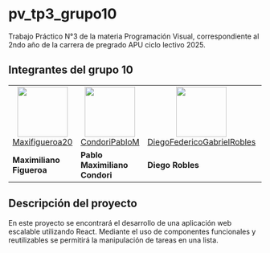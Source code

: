 # pv_tp3_grupo10
Trabajo Práctico N°3 de la materia Programación Visual, correspondiente al 2ndo año de la carrera de pregrado APU ciclo lectivo 2025.

## Integrantes del grupo 10

<table>
  <tr align="center">
    <td><a href="https://github.com/Maxifigueroa20"><img src="https://avatars.githubusercontent.com/u/111710424?v=4&size=100" height="100px"><br>Maxifigueroa20</a></td>
    <td><a href="https://github.com/CondoriPabloM"><img src="https://avatars.githubusercontent.com/u/105952953?v=4" height="100px"><br>CondoriPabloM</a></td>
    <td><a href="https://github.com/DiegoFedericoGabrielRobles"><img src="https://avatars.githubusercontent.com/u/111714917?v=4" height="100px"><br>DiegoFedericoGabrielRobles</a></td>
    <td><a href="https://github.com/HuellsNicolasRafael"><img src="https://avatars.githubusercontent.com/u/187710022?v=4" height="100px"><br>HuellsNicolasRafael</a></td>
    <td><a href="https://github.com/MartinAugustoYurquina"><img src="https://avatars.githubusercontent.com/u/105139106?v=4" height="100px"><br>MAY367</a></td>
  </tr>
  <tr>
    <td><strong>Maximiliano Figueroa</strong></td>
    <td><strong>Pablo Maximiliano Condori</strong></td>
    <td><strong>Diego Robles</strong></td>
    <td><strong>Nicolas Rafael Huells</strong></td>
    <td><strong>Martin Augusto Yurquina</strong></td>
  </tr>
</table>

## Descripción del proyecto

En este proyecto se encontrará el desarrollo de una aplicación web escalable utilizando React. Mediante el uso de componentes funcionales y reutilizables se permitirá la manipulación de tareas en una lista.
